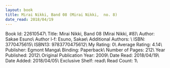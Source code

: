 ```yaml
---
layout: book
title: Mirai Nikki, Band 08 (Mirai Nikki,  no. 8)
date_read: 2018/04/19
---
```


Book Id: 22610547\ 
Title: Mirai Nikki, Band 08 (Mirai Nikki, #8)\ 
Author: Sakae Esuno\ 
Author l-f: Esuno, Sakae\ 
Additional Authors: \ 
ISBN: 3770475615\ 
ISBN13: 9783770475612\ 
My Rating: 0\ 
Average Rating: 4.14\ 
Publisher: Egmont Manga\ 
Binding: Paperback\ 
Number of Pages: 212\ 
Year Published: 2012\ 
Original Publication Year: 2009\ 
Date Read: 2018/04/19\ 
Date Added: 2018/04/05\ 
Exclusive Shelf: read\ 
Read Count: 1\ 

